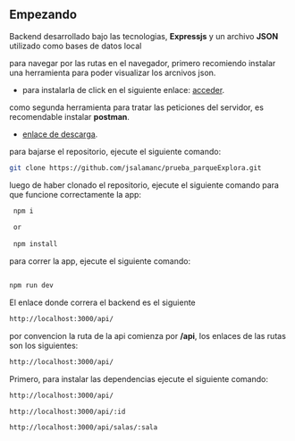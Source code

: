 ## Empezando

Backend desarrollado bajo las tecnologias, **Expressjs** y un archivo **JSON** utilizado como bases de datos local

para navegar por las rutas en el navegador, primero recomiendo instalar una herramienta para poder visualizar los arcnivos json.

- para instalarla de click en el siguiente enlace: [acceder](https://chrome.google.com/webstore/detail/json-viewer/gbmdgpbipfallnflgajpaliibnhdgobh?hl=es).

como segunda herramienta para tratar las peticiones del servidor, es recomendable instalar **postman**.

- [enlace de descarga](https://www.postman.com/).


para bajarse el repositorio, ejecute el siguiente comando:

```bash
git clone https://github.com/jsalamanc/prueba_parqueExplora.git
```

luego de haber clonado el repositorio, ejecute el siguiente comando para que funcione correctamente la app:

```bash
 npm i
 
 or
 
 npm install
```


para correr la app, ejecute el siguiente comando:

```bash

npm run dev

```

El enlace donde correra el backend es el siguiente 

```bash
http://localhost:3000/api/
```

por convencion la ruta de la api comienza por **/api**, los enlaces de las rutas son los siguientes:

```bash
http://localhost:3000/api/
```

Primero, para instalar las dependencias ejecute el siguiente comando:

```bash
http://localhost:3000/api/

http://localhost:3000/api/:id

http://localhost:3000/api/salas/:sala
```

